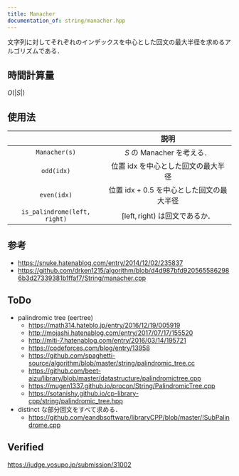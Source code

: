 ```yaml
---
title: Manacher
documentation_of: string/manacher.hpp
---
```


文字列に対してそれぞれのインデックスを中心とした回文の最大半径を求めるアルゴリズムである．


## 時間計算量

$O(\lvert S \rvert)$


## 使用法

||説明|
|:--:|:--:|
|`Manacher(s)`|$S$ の Manacher を考える．|
|`odd(idx)`|位置 $\mathrm{idx}$ を中心とした回文の最大半径|
|`even(idx)`|位置 $\mathrm{idx} + 0.5$ を中心とした回文の最大半径|
|`is_palindrome(left, right)`|$\lbrack \mathrm{left}, \mathrm{right})$ は回文であるか．|


## 参考

- https://snuke.hatenablog.com/entry/2014/12/02/235837
- https://github.com/drken1215/algorithm/blob/d4d987bfd9205655862986b3d27339381b1ffaf7/String/manacher.cpp


## ToDo

- palindromic tree (eertree)
  - https://math314.hateblo.jp/entry/2016/12/19/005919
  - http://mojashi.hatenablog.com/entry/2017/07/17/155520
  - http://miti-7.hatenablog.com/entry/2016/03/14/195721
  - https://codeforces.com/blog/entry/13958
  - https://github.com/spaghetti-source/algorithm/blob/master/string/palindromic_tree.cc
  - https://github.com/beet-aizu/library/blob/master/datastructure/palindromictree.cpp
  - https://mugen1337.github.io/procon/String/PalindromicTree.cpp
  - https://sotanishy.github.io/cp-library-cpp/string/palindromic_tree.hpp
- distinct な部分回文をすべて求める．
  - https://github.com/eandbsoftware/libraryCPP/blob/master/!SubPalindrome.cpp


## Verified

https://judge.yosupo.jp/submission/31002
